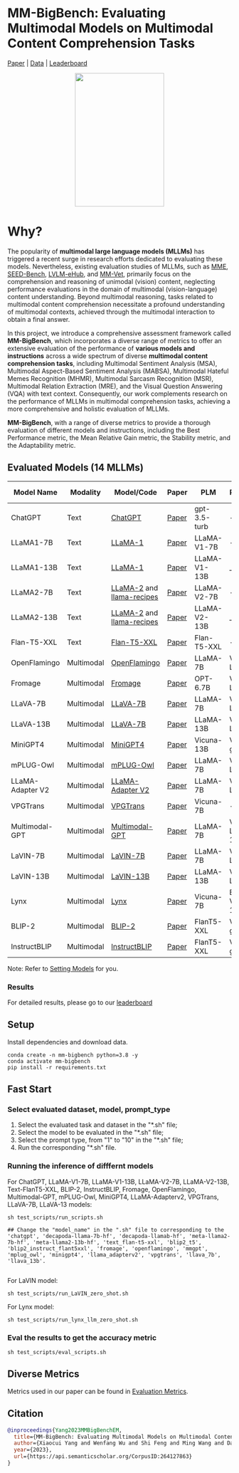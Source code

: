 # MM-BigBench: Evaluating Multimodal Models on Multimodal Content Comprehension Tasks
[Paper](https://arxiv.org/abs/2310.09036) | [Data](https://github.com/declare-lab/MM-BigBench/tree/main/multimodal_data) | [Leaderboard](https://declare-lab.github.io/MM-BigBench/)
<p align="center">
  <img src="Figure/mm-bigbench.png" alt="" width="200" height="300">
</p>

# Why?

The popularity of **multimodal large language models (MLLMs)** has triggered a recent surge in research efforts dedicated to evaluating these models. Nevertheless, existing evaluation studies of MLLMs, such as [MME](https://arxiv.org/abs/2306.13394), [SEED-Bench](https://arxiv.org/abs/2307.16125), [LVLM-eHub](https://arxiv.org/abs/2306.09265), and [MM-Vet](https://arxiv.org/abs/2308.02490), primarily focus on the comprehension and reasoning of unimodal (vision) content, neglecting performance evaluations in the domain of multimodal (vision-language) content understanding. Beyond multimodal reasoning, tasks related to multimodal content comprehension necessitate a profound understanding of multimodal contexts, achieved through the multimodal interaction to obtain a final answer. 

In this project, we introduce a comprehensive assessment framework called **MM-BigBench**, which incorporates a diverse range of metrics to offer an extensive evaluation of the performance of **various models and instructions** across a wide spectrum of diverse **multimodal content comprehension tasks**, including Multimodal Sentiment Analysis (MSA), Multimodal Aspect-Based Sentiment Analysis (MABSA), Multimodal Hateful Memes Recognition (MHMR), Multimodal Sarcasm Recognition (MSR), Multimodal Relation Extraction (MRE), and the Visual Question Answering (VQA) with text context. Consequently, our work complements research on the performance of MLLMs in multimodal comprehension tasks, achieving a more comprehensive and holistic evaluation of MLLMs.

**MM-BigBench**, with a range of diverse metrics to provide a thorough evaluation of different models and instructions, including the Best Performance metric, the Mean Relative Gain metric, the Stability metric, and the Adaptability metric.


## Evaluated Models (14 MLLMs)

|Model Name| Modality   | Model/Code         | Paper         | PLM           | PVM      |ToTal-Paras | Training-Paras |
|----------|------------|---------------------|---------------|---------------|----------|------------|----------------|
|ChatGPT | Text       | [ChatGPT](https://openai.com/blog/chatgpt)                                                                                                                       | [Paper](https://arxiv.org/abs/2303.08774)        | gpt-3.5-turb  | -         | -      | -          | 
|LLaMA1-7B | Text       | [LLaMA-1](https://github.com/facebookresearch/llama/tree/llama_v1) | [Paper](https://arxiv.org/abs/2302.13971) | LLaMA-V1-7B   | -    | 6.74B  | 6.74B |
|LLaMA1-13B| Text       |[LLaMA-1](https://github.com/facebookresearch/llama/tree/llama_v1) | [Paper](https://arxiv.org/abs/2302.13971) | LLaMA-V1-13B | _ | 13.02B | 13.02B |
|LLaMA2-7B  | Text       | [LLaMA-2](https://github.com/facebookresearch/llama) and [llama-recipes](https://github.com/facebookresearch/llama-recipes/)  | [Paper](https://arxiv.org/abs/2307.09288) | LLaMA-V2-7B   | -    | 6.74B  | 6.74B |
|LLaMA2-13B | Text       |[LLaMA-2](https://github.com/facebookresearch/llama) and [llama-recipes](https://github.com/facebookresearch/llama-recipes/)  | [Paper](https://arxiv.org/abs/2307.09288) | LLaMA-V2-13B | _ | 13.02B | 13.02B |
|Flan-T5-XXL | Text |[Flan-T5-XXL](https://huggingface.co/google/flan-t5-xxl)  |[Paper](https://arxiv.org/abs/2210.11416)| Flan-T5-XXL | - | 11.14B | 11.14B |
|OpenFlamingo | Multimodal | [OpenFlamingo](https://github.com/mlfoundations/open_flamingo) | [Paper](https://openreview.net/forum?id=EbMuimAbPbs)    | LLaMA-7B | ViT-L/14 | 8.34B | 1.31B |
|Fromage | Multimodal | [Fromage](https://github.com/kohjingyu/fromage) |[Paper](https://dl.acm.org/doi/10.5555/3618408.3619119) | OPT-6.7B | ViT-L/14 | 6.97B | 0.21B |
|LLaVA-7B | Multimodal | [LLaVA-7B](https://github.com/haotian-liu/LLaVA) |[Paper](https://arxiv.org/abs/2304.08485) |LLaMA-7B | ViT-L/14 | 6.74B | 6.74B |
|LLaVA-13B | Multimodal | [LLaVA-7B](https://github.com/haotian-liu/LLaVA) |[Paper](https://arxiv.org/abs/2304.08485) |LLaMA-13B | ViT-L/14 | 13.02B | 13.02B |
|MiniGPT4 | Multimodal | [MiniGPT4](https://github.com/Vision-CAIR/MiniGPT-4) |[Paper](https://arxiv.org/abs/2304.10592) |Vicuna-13B | ViT-g/14 | 14.11B | 0.04B |
|mPLUG-Owl | Multimodal| [mPLUG-Owl](https://github.com/X-PLUG/mPLUG-Owl) |[Paper](https://arxiv.org/abs/2304.14178) | LLaMA-7B | ViT-L/14 | 7.12B | 7.12B |
|LLaMA-Adapter V2 | Multimodal | [LLaMA-Adapter V2](https://github.com/ZrrSkywalker/LLaMA-Adapter) | [Paper](https://www.arxiv-vanity.com/papers/2304.15010/) | LLaMA-7B | ViT-L/14 | 7.23B | 7.23B |
|VPGTrans |  Multimodal| [VPGTrans](https://github.com/VPGTrans/VPGTrans) | [Paper](https://arxiv.org/abs/2305.01278) | Vicuna-7B | -  | 7.83B |	0.11B |
|Multimodal-GPT |  Multimodal| [Multimodal-GPT](https://github.com/open-mmlab/Multimodal-GPT) | [Paper](https://arxiv.org/abs/2305.04790) |  LLaMA-7B | ViT-L-14 | 8.37B | 0.02B |
|LaVIN-7B |  Multimodal| [LaVIN-7B](https://github.com/luogen1996/LaVIN) | [Paper](https://arxiv.org/abs/2305.15023) | LLaMA-7B | ViT-L/14 | 7.17B | 7.17B |
|LaVIN-13B |  Multimodal| [LaVIN-13B](https://github.com/luogen1996/LaVIN) | [Paper](https://arxiv.org/abs/2305.15023) | LLaMA-13B | ViT-L/14 | 13.36B | 13.36B |
| Lynx |  Multimodal| [Lynx](https://github.com/bytedance/lynx-llm) | [Paper](https://arxiv.org/abs/2307.02469) | Vicuna-7B |Eva-ViT-1b | 8.41B | 0.69B |
|BLIP-2 |Multimodal|[BLIP-2](https://github.com/salesforce/LAVIS/tree/main/projects/blip2) | [Paper](https://arxiv.org/abs/2301.12597) | FlanT5-XXL | ViT-g/14 | 12.23B | 0.11B |
|InstructBLIP | Multimodal|[InstructBLIP](https://github.com/salesforce/LAVIS/tree/main/projects/instructblip#instructblip-towards-general-purpose-vision-language-models-with-instruction-tuning) | [Paper](https://arxiv.org/abs/2305.06500) | FlanT5-XXL | ViT-g/14 | 12.31B | 0.45B |


Note: Refer to [Setting Models](multimodal_eval_main/models/README.md) for you.

### Results

For detailed results, please go to our [leaderboard]([https://declare-lab.net/instruct-eval/](https://declare-lab.github.io/MM-BigBench/))

## Setup

Install dependencies and download data.

```
conda create -n mm-bigbench python=3.8 -y
conda activate mm-bigbench
pip install -r requirements.txt
```

## Fast Start

### Select evaluated dataset, model, prompt_type

1. Select the evaluated task and dataset in the "*.sh" file;
2. Select the model to be evaluated in the "*.sh" file;
3. Select the prompt type, from "1" to "10" in the "*.sh" file;
4. Run the corresponding "*.sh" file.


### Running the inference of difffernt models

For ChatGPT, LLaMA-V1-7B, LLaMA-V1-13B, LLaMA-V2-7B, LLaMA-V2-13B, Text-FlanT5-XXL, BLIP-2, InstructBLIP, Fromage, OpenFlamingo, Multimodal-GPT,  mPLUG-Owl, MiniGPT4, LLaMA-Adapterv2, VPGTrans, LLaVA-7B, LLaVA-13 models:
```
sh test_scripts/run_scripts.sh

## Change the "model_name" in the ".sh" file to corresponding to the 'chatgpt', 'decapoda-llama-7b-hf', 'decapoda-llamab-hf', 'meta-llama2-7b-hf', 'meta-llama2-13b-hf', 'text_flan-t5-xxl', 'blip2_t5', 'blip2_instruct_flant5xxl', 'fromage', 'openflamingo', 'mmgpt', 'mplug_owl', 'minigpt4', 'llama_adapterv2', 'vpgtrans', 'llava_7b', 'llava_13b'.


```

For LaVIN model: 
```
sh test_scripts/run_LaVIN_zero_shot.sh
```

For Lynx model:
```
sh test_scripts/run_lynx_llm_zero_shot.sh
```


### Eval the results to get the accuracy metric

```
sh test_scripts/eval_scripts.sh
```

## Diverse Metrics

Metrics used in our paper can be found in [Evaluation Metrics](evaluation).


## Citation

```bibtex
@inproceedings{Yang2023MMBigBenchEM,
  title={MM-BigBench: Evaluating Multimodal Models on Multimodal Content Comprehension Tasks},
  author={Xiaocui Yang and Wenfang Wu and Shi Feng and Ming Wang and Daling Wang and Yang Li and Qi Sun and Yifei Zhang and Xiaoming Fu and Soujanya Poria},
  year={2023},
  url={https://api.semanticscholar.org/CorpusID:264127863}
}
```
